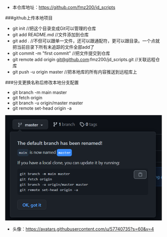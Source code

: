 * 本仓库地址：https://github.com/fmz200/jd_scripts

###github上传本地项目

* git init //把这个目录变成Git可以管理的仓库
* git add README.md //文件添加到仓库
* git add . //不但可以跟单一文件，还可以跟通配符，更可以跟目录。一个点就把当前目录下所有未追踪的文件全部add了
* git commit -m "first commit" //把文件提交到仓库
* git remote add origin git@github.com:fmz200/jd_scripts.git //关联远程仓库
* git push -u origin master //把本地库的所有内容推送到远程库上



###分支更换名称后修改本地分支配置
* git branch -m main master
* git fetch origin
* git branch -u origin/master master
* git remote set-head origin -a

![img.png](img.png)


* 头像：https://avatars.githubusercontent.com/u/57740735?s=60&v=4